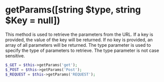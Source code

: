 # getParams([string $type, string $Key = null])
This method is used to retrieve the parameters from the URL. If a key is provided, the value of the key will be returned. If no key is provided, an array of all parameters will be returned. The type parameter is used to specify the type of parameters to retrieve. The type parameter is not case sensitive.

```php
$_GET = $this->getParams('get');
$_POST = $this->getParams('Post');
$_REQUEST = $this->getParams('REQUEST');
```
